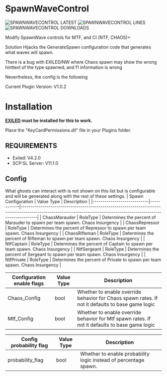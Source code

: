 # SpawnWaveControl

![SPAWNWAVECONTROL LATEST](https://img.shields.io/github/v/release/Undid-Iridium/SpawnWaveControl?include_prereleases&style=flat-square)
![SPAWNWAVECONTROL LINES](https://img.shields.io/tokei/lines/github/Undid-Iridium/SpawnWaveControl)
![SPAWNWAVECONTROL DOWNLOADS](https://img.shields.io/github/downloads/Undid-Iridium/SpawnWaveControl/total?style=flat-square)


Modify SpawnWave controls for MTF, and CI (NTF, CHAOS)+

Solution Hijacks the GenerateSpawn configuration code that generates what waves will spawn. 

There is a bug with EXILED/NW where Chaos spawn may show the wrong hinttext of the type spawned, and f1 information is wrong

Nevertheless, the config is the following

Current Plugin Version: V1.0.2



# Installation

**[EXILED](https://github.com/galaxy119/EXILED) must be installed for this to work.**

Place the "KeyCardPermissions.dll" file in your Plugins folder.


## REQUIREMENTS
* Exiled: V4.2.0
* SCP:SL Server: V11.1.0

## Config
What ghosts can interact with is not shown on this list but is configurable and will be generated along with the rest of these settings.
| Spawn Configuration              | Value Type | Description                                                                                                                                                  |
|----------------------------|------------|--------------------------------------------------------------------------------------------------------------------------------------------------------------------|
| ChaosMarauder              | RoleType   | Determines the percent of Marauder to spawn per team spawn. Chaos Insurgency                                                                                       |
| ChaosRepressor             | RoleType   | Determines the percent of Repressor to spawn per team spawn. Chaos Insurgency                                                                                      |
| ChaosRifleman              | RoleType   | Determines the percent of Rifleman to spawn per team spawn. Chaos Insurgency                                                                                       |
| NtfCaptain                 | RoleType   | Determines the percent of Captain to spawn per team spawn. Chaos Insurgency                                                                                        |
| NtfSergeant                | RoleType   | Determines the percent of Sergeant to spawn per team spawn. Chaos Insurgency                                                                                       |
| NtfPrivate                 | RoleType   | Determines the percent of Private to spawn per team spawn. Chaos Insurgency                                                                                        |


| Configuration enable flags | Value Type | Description                                                                                                                                                        |
|----------------------------|------------|--------------------------------------------------------------------------------------------------------------------------------------------------------------------|
| Chaos_Config               | bool       | Whether to enable override behavior for Chaos spawn rates. If not it defaults to base game logic                                                                   |
| Mtf_Config                 | bool       | Whether to enable override behavior for Mtf spawn rates. If not it defaults to base game logic                                                                     |


| Config probability flag    | Value Type | Description                                                                                                                                                        |
|----------------------------|------------|--------------------------------------------------------------------------------------------------------------------------------------------------------------------|
| probability_flag           | bool       | Whether to enable probability logic instead of percentage spawn.                                                                                                   |

